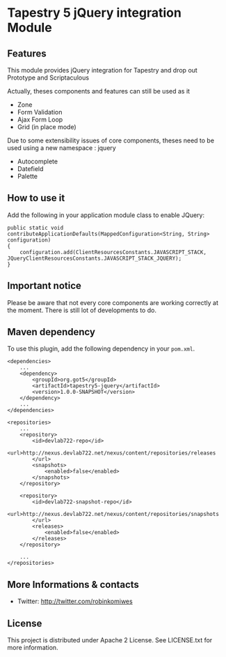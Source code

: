 # Tapestry 5 jQuery integration Module


## Features

This module provides jQuery integration for Tapestry and drop out Prototype and Scriptaculous

Actually, theses components and features can still be used as it

- Zone
- Form Validation
- Ajax Form Loop
- Grid (in place mode)

Due to some extensibility issues of core components, theses need to be used using a new namespace : jquery

- Autocomplete
- Datefield 
- Palette


## How to use it

Add the following in your application module class to enable JQuery:

    public static void contributeApplicationDefaults(MappedConfiguration<String, String> configuration)
    {
        configuration.add(ClientResourcesConstants.JAVASCRIPT_STACK, JQueryClientResourcesConstants.JAVASCRIPT_STACK_JQUERY);
    }


## Important notice

Please be aware that not every core components are working correctly at the moment. There is still lot of developments to do.
 

## Maven dependency

To use this plugin, add the following dependency in your `pom.xml`.

	<dependencies>
		...
		<dependency>
			<groupId>org.got5</groupId>
			<artifactId>tapestry5-jquery</artifactId>
			<version>1.0.0-SNAPSHOT</version>
		</dependency>
		...
	</dependencies>
	
	<repositories>
		...
		<repository>
			<id>devlab722-repo</id>
			<url>http://nexus.devlab722.net/nexus/content/repositories/releases
			</url>
			<snapshots>
				<enabled>false</enabled>
			</snapshots>
		</repository>

		<repository>
			<id>devlab722-snapshot-repo</id>
			<url>http://nexus.devlab722.net/nexus/content/repositories/snapshots
			</url>
			<releases>
				<enabled>false</enabled>
			</releases>
		</repository>
		
		...
	</repositories>

## More Informations & contacts

* Twitter: http://twitter.com/robinkomiwes


## License

This project is distributed under Apache 2 License. See LICENSE.txt for more information.
